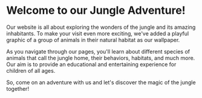 <!--font:Poppins-->

# Welcome to our Jungle Adventure!

Our website is all about exploring the wonders of the jungle and its amazing inhabitants. To make your visit even more exciting, we've added a playful graphic of a group of animals in their natural habitat as our wallpaper.

As you navigate through our pages, you'll learn about different species of animals that call the jungle home, their behaviors, habitats, and much more. Our aim is to provide an educational and entertaining experience for children of all ages.

So, come on an adventure with us and let's discover the magic of the jungle together!

<!--

Write me markdown content of website with wallpaper:

"A playful graphic of a group of animals in a jungle for a children's or education website"

The header of the page should not be copy of the text but rather a real content of the website which is using this wallpaper.


---


# Welcome to our Jungle Adventure!

Our website is all about exploring the wonders of the jungle and its amazing inhabitants. To make your visit even more exciting, we've added a playful graphic of a group of animals in their natural habitat as our wallpaper.

As you navigate through our pages, you'll learn about different species of animals that call the jungle home, their behaviors, habitats, and much more. Our aim is to provide an educational and entertaining experience for children of all ages.

So, come on an adventure with us and let's discover the magic of the jungle together!


---


Write me a Google font which is best fitting for the website.

Pick from the list:
- Alegreya
- Montserrat
- Poppins
- Cinzel Decorative
- Cinzel
- Cabin
- Inter
- Open Sans
- Barlow Condensed
- Lobster
- Raleway
- Exo 2
- Futura
- Dancing Script
- Playfair Display
- Great Vibes
- Creepster
- Orbitron
- IBM Plex Sans
- Lato
- Cormorant Garamond
- Roboto


Write just the font name nothing else.


---


Poppins

-->
